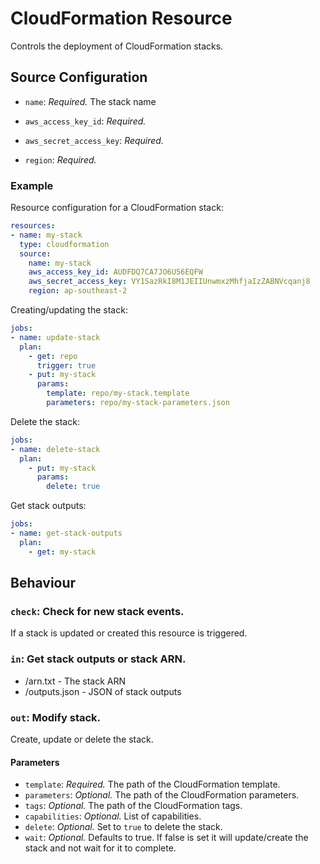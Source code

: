 # CloudFormation Resource

Controls the deployment of CloudFormation stacks.

## Source Configuration

* `name`: *Required.* The stack name

* `aws_access_key_id`: *Required.*

* `aws_secret_access_key`: *Required.*

* `region`: *Required.*

### Example

Resource configuration for a CloudFormation stack:

``` yaml
resources:
- name: my-stack
  type: cloudformation
  source:
    name: my-stack
    aws_access_key_id: AUDFDQ7CA7JO6U56EQFW
    aws_secret_access_key: VY1SazRkI8M1JEIIUnwmxzMhfjaIzZABNVcqanj8
    region: ap-southeast-2
```

Creating/updating the stack:

```yaml
jobs:
- name: update-stack
  plan:
    - get: repo
      trigger: true
    - put: my-stack
      params:
        template: repo/my-stack.template
        parameters: repo/my-stack-parameters.json
```

Delete the stack:

```yaml
jobs:
- name: delete-stack
  plan:
    - put: my-stack
      params:
        delete: true
```

Get stack outputs:

```yaml
jobs:
- name: get-stack-outputs
  plan:
    - get: my-stack
```

## Behaviour

### `check`: Check for new stack events.

If a stack is updated or created this resource is triggered.

### `in`: Get stack outputs or stack ARN.

* /arn.txt - The stack ARN
* /outputs.json - JSON of stack outputs

### `out`: Modify stack.

Create, update or delete the stack.

#### Parameters

* `template`: *Required.* The path of the CloudFormation template.
* `parameters`: *Optional.* The path of the CloudFormation parameters.
* `tags`: *Optional.* The path of the CloudFormation tags.
* `capabilities`: *Optional.* List of capabilities.
* `delete`: *Optional.* Set to `true` to delete the stack.
* `wait`: *Optional.* Defaults to true. If false is set it will update/create
  the stack and not wait for it to complete.

